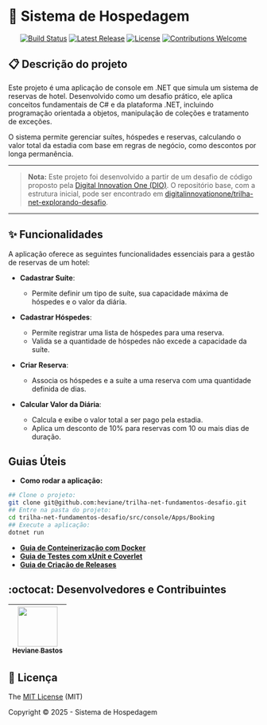 # 🏨 Sistema de Hospedagem

<p align="center">
  <a href="https://github.com/heviane/trilha-net-fundamentos-desafio/actions/workflows/dotnet-ci.yml"><img alt="Build Status" src="https://img.shields.io/github/actions/workflow/status/heviane/trilha-net-fundamentos-desafio/dotnet-ci.yml?branch=main&style=for-the-badge&label=CI"></a>
  <a href="https://github.com/heviane/trilha-net-fundamentos-desafio/releases"><img alt="Latest Release" src="https://img.shields.io/github/v/release/heviane/trilha-net-fundamentos-desafio?style=for-the-badge&color=success"></a>
  <a href="../LICENSE"><img alt="License" src="https://img.shields.io/github/license/heviane/trilha-net-fundamentos-desafio?style=for-the-badge&color=blue"></a>
  <a href="../.github/CONTRIBUTING.md"><img alt="Contributions Welcome" src="https://img.shields.io/badge/contributions-welcome-brightgreen.svg?style=for-the-badge"></a>
</p>

## 📋 Descrição do projeto

Este projeto é uma aplicação de console em .NET que simula um sistema de reservas de hotel. Desenvolvido como um desafio prático, ele aplica conceitos fundamentais de C# e da plataforma .NET, incluindo programação orientada a objetos, manipulação de coleções e tratamento de exceções.

O sistema permite gerenciar suítes, hóspedes e reservas, calculando o valor total da estadia com base em regras de negócio, como descontos por longa permanência.

---

> **Nota:** Este projeto foi desenvolvido a partir de um desafio de código proposto pela [Digital Innovation One (DIO)](https://www.dio.me/). O repositório base, com a estrutura inicial, pode ser encontrado em [digitalinnovationone/trilha-net-explorando-desafio](https://github.com/digitalinnovationone/trilha-net-explorando-desafio).

---

## ✨ Funcionalidades

A aplicação oferece as seguintes funcionalidades essenciais para a gestão de reservas de um hotel:

- **Cadastrar Suíte**:
  - Permite definir um tipo de suíte, sua capacidade máxima de hóspedes e o valor da diária.

- **Cadastrar Hóspedes**:
  - Permite registrar uma lista de hóspedes para uma reserva.
  - Valida se a quantidade de hóspedes não excede a capacidade da suíte.

- **Criar Reserva**:
  - Associa os hóspedes e a suíte a uma reserva com uma quantidade definida de dias.

- **Calcular Valor da Diária**:
  - Calcula e exibe o valor total a ser pago pela estadia.
  - Aplica um desconto de 10% para reservas com 10 ou mais dias de duração.

## Guias Úteis

- **Como rodar a aplicação:**

```bash
## Clone o projeto:
git clone git@github.com:heviane/trilha-net-fundamentos-desafio.git
## Entre na pasta do projeto:
cd trilha-net-fundamentos-desafio/src/console/Apps/Booking
## Execute a aplicação:
dotnet run
```

- **[Guia de Conteinerização com Docker](../.github/DOCKER_GUIDE.md)**
- **[Guia de Testes com xUnit e Coverlet](../.github/TESTING_GUIDE.md)**
- **[Guia de Criação de Releases](../.github/RELEASING_GUIDE.md)**

## :octocat: Desenvolvedores e Contribuintes

| [<img width="80px" align="center" src="https://avatars.githubusercontent.com/heviane"/><br><sub>Heviane Bastos</sub>](https://github.com/heviane) |
| :---: |

## 📜 Licença

The [MIT License](../../../../LICENSE) (MIT)

Copyright :copyright: 2025 - Sistema de Hospedagem
